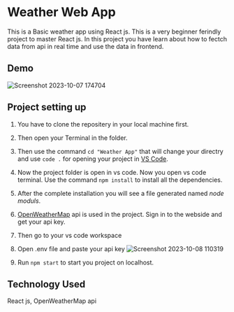 
# Weather Web App
This is a Basic weather app using React js. This is a very beginner ferindly project to master React js. In this project you have learn about how to fectch data from api in real time and use the data in frontend.

## Demo
![Screenshot 2023-10-07 174704](https://github.com/NilanjanPramanik/Web-Development-Projects/assets/121485018/4d4bd53a-9ba2-47fd-a68b-5ac298bc7e03)


## Project setting up 
1. You have to clone the repositery in your local machine first.
1. Then open your Terminal in the folder.
1. Then use the command `cd "Weather App"` that will change your directry and use `code .` for opening your project in [VS Code](https://code.visualstudio.com/).
1. Now the project folder is open in vs code. Now you open vs code terminal. Use the command `npm install` to install all the dependencies. 
1. After the complete installation you will see a file generated named *node moduls*.

1. [OpenWeatherMap](https://openweathermap.org/api) api is used in the project. Sign in to the webside and get your api key.
1. Then go to your vs code workspace 
1. Open .env file and paste your api key
   ![Screenshot 2023-10-08 110319](https://github.com/NilanjanPramanik/Web-Development-Projects/assets/121485018/d6d363c6-bb54-464c-9622-d8691677979f)
1. Run `npm start` to start you project on localhost.
   
## Technology Used
React js, OpenWeatherMap api 
